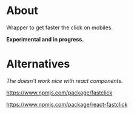 # About

Wrapper to get faster the click on mobiles.

**Experimental and in progress.**

# Alternatives

_The doesn't work nice with react components._

https://www.npmjs.com/package/fastclick

https://www.npmjs.com/package/react-fastclick

